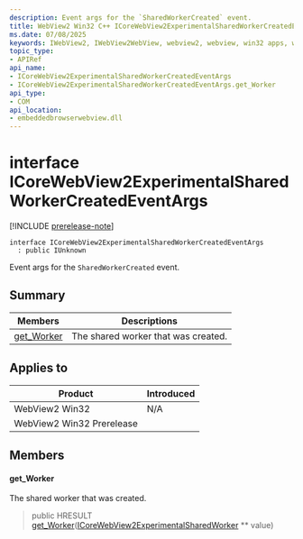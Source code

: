 ```yaml
---
description: Event args for the `SharedWorkerCreated` event.
title: WebView2 Win32 C++ ICoreWebView2ExperimentalSharedWorkerCreatedEventArgs
ms.date: 07/08/2025
keywords: IWebView2, IWebView2WebView, webview2, webview, win32 apps, win32, edge, ICoreWebView2, ICoreWebView2Controller, browser control, edge html, ICoreWebView2ExperimentalSharedWorkerCreatedEventArgs
topic_type: 
- APIRef
api_name:
- ICoreWebView2ExperimentalSharedWorkerCreatedEventArgs
- ICoreWebView2ExperimentalSharedWorkerCreatedEventArgs.get_Worker
api_type:
- COM
api_location:
- embeddedbrowserwebview.dll
---
```


# interface ICoreWebView2ExperimentalSharedWorkerCreatedEventArgs

[!INCLUDE [prerelease-note](../includes/prerelease-note.md)]

```
interface ICoreWebView2ExperimentalSharedWorkerCreatedEventArgs
  : public IUnknown
```

Event args for the `SharedWorkerCreated` event.

## Summary

 Members                        | Descriptions
--------------------------------|---------------------------------------------
[get_Worker](#get_worker) | The shared worker that was created.

## Applies to

Product                         | Introduced
--------------------------------|---------------------------------------------
WebView2 Win32            |    N/A
WebView2 Win32 Prerelease |    

## Members

#### get_Worker

The shared worker that was created.

> public HRESULT [get_Worker](#get_worker)([ICoreWebView2ExperimentalSharedWorker](icorewebview2experimentalsharedworker.md#icorewebview2experimentalsharedworker) ** value)

